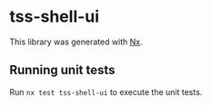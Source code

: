 # tss-shell-ui

This library was generated with [Nx](https://nx.dev).

## Running unit tests

Run `nx test tss-shell-ui` to execute the unit tests.
